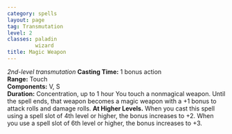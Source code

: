 ```yaml
---
category: spells
layout: page
tag: Transmutation
level: 2
classes: paladin
         wizard
title: Magic Weapon 
---
```

_2nd-level transmutation_ 
**Casting Time:** 1 bonus action    
**Range:** Touch    
**Components:** V, S    
**Duration:** Concentration, up to 1 hour 
You touch a nonmagical weapon. Until the spell ends, that weapon becomes a magic weapon with a +1 bonus to attack rolls and damage rolls. 
**At Higher Levels.** When you cast this spell using a spell slot of 4th level or higher, the bonus increases to +2. When you use a spell slot of 6th level or higher, the bonus increases to +3. 
